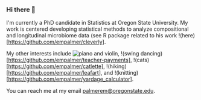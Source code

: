 ### Hi there 👋

I'm currently a PhD candidate in Statistics at Oregon State University. My work is centered developing statistical methods to analyze compositional and longitudinal microbiome data (see R package related to his work !(here)[https://github.com/empalmer/cleverly]. 

My other interests include ![piano and violin](https://github.com/empalmer/museR), !(swing dancing)[https://github.com/empalmer/teacher-payments], !(cats)[https://github.com/empalmer/catlette],  !(hiking)[https://github.com/empalmer/leafart], and !(knitting)[https://github.com/empalmer/yardage_calculator].

You can reach me at my email palmerem@oregonstate.edu. 

<!--
**empalmer/empalmer** is a ✨ _special_ ✨ repository because its `README.md` (this file) appears on your GitHub profile.

Here are some ideas to get you started:

- 🔭 I’m currently working on ...
- 🌱 I’m currently learning ...
- 👯 I’m looking to collaborate on ...
- 🤔 I’m looking for help with ...
- 💬 Ask me about ...
- 📫 How to reach me: ...
- 😄 Pronouns: ...
- ⚡ Fun fact: ...
-->
